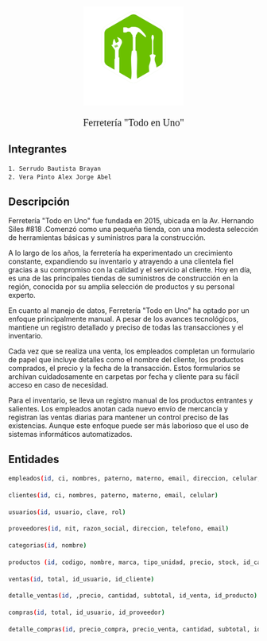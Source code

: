 <p align="center">
  <a href="http://nestjs.com/" target="blank"><img src="images/logo.png" width="200" alt="Nest Logo" /></a>
</p>

[circleci-image]: https://img.shields.io/circleci/build/github/nestjs/nest/master?token=abc123def456
[circleci-url]: https://circleci.com/gh/nestjs/nest

  <p align="center" style="font-family: impact; font-size: 20px">Ferretería "Todo en Uno"</p>

## Integrantes

```bash
1. Serrudo Bautista Brayan
2. Vera Pinto Alex Jorge Abel
```

## Descripción

Ferretería "Todo en Uno" fue fundada en 2015, ubicada en la Av. Hernando Siles #818 .Comenzó como una pequeña tienda, con una modesta selección de herramientas básicas y suministros para la construcción.

A lo largo de los años, la ferretería ha experimentado un crecimiento constante, expandiendo su inventario y atrayendo a una clientela fiel gracias a su compromiso con la calidad y el servicio al cliente. Hoy en día, es una de las principales tiendas de suministros de construcción en la región, conocida por su amplia selección de productos y su personal experto.

En cuanto al manejo de datos, Ferretería "Todo en Uno" ha optado por un enfoque principalmente manual. A pesar de los avances tecnológicos, mantiene un registro detallado y preciso de todas las transacciones y el inventario.

Cada vez que se realiza una venta, los empleados completan un formulario de papel que incluye detalles como el nombre del cliente, los productos comprados, el precio y la fecha de la transacción. Estos formularios se archivan cuidadosamente en carpetas por fecha y cliente para su fácil acceso en caso de necesidad.

Para el inventario, se lleva un registro manual de los productos entrantes y salientes. Los empleados anotan cada nuevo envío de mercancía y registran las ventas diarias para mantener un control preciso de las existencias. Aunque este enfoque puede ser más laborioso que el uso de sistemas informáticos automatizados.

## Entidades

```bash
empleados(id, ci, nombres, paterno, materno, email, direccion, celular, fecha_contrato, id_usuario)

clientes(id, ci, nombres, paterno, materno, email, celular)

usuarios(id, usuario, clave, rol)

proveedores(id, nit, razon_social, direccion, telefono, email)

categorias(id, nombre)

productos (id, codigo, nombre, marca, tipo_unidad, precio, stock, id_categoria)

ventas(id, total, id_usuario, id_cliente)

detalle_ventas(id, ,precio, cantidad, subtotal, id_venta, id_producto)

compras(id, total, id_usuario, id_proveedor)

detalle_compras(id, precio_compra, precio_venta, cantidad, subtotal, id_compra, id_producto)
```
